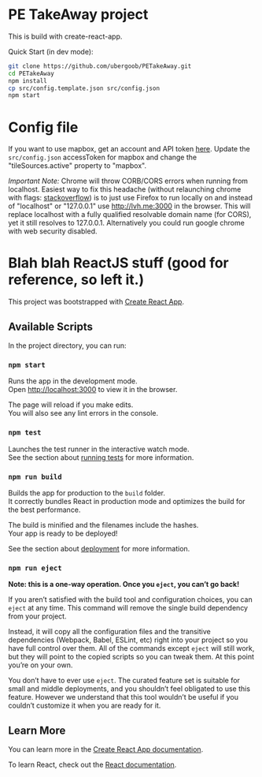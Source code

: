 # PE TakeAway project

This is build with create-react-app.

Quick Start (in dev mode):
```bash
git clone https://github.com/ubergoob/PETakeAway.git
cd PETakeAway
npm install
cp src/config.template.json src/config.json
npm start

```


# Config file

If you want to use mapbox, get an account and API token [here](https://www.mapbox.com/).
Update the `src/config.json` accessToken for mapbox and change the "tileSources.active" property to "mapbox".

_Important Note:_ 
Chrome will throw CORB/CORS errors when running from localhost. Easiest way to fix this headache (without relaunching chrome with flags: [stackoverflow](https://stackoverflow.com/questions/3102819/disable-same-origin-policy-in-chrome)) is to just use Firefox to run locally on and instead of "localhost" or "127.0.0.1" use http://lvh.me:3000 in the browser. This will replace localhost with a fully qualified resolvable domain name (for CORS), yet it still resolves to 127.0.0.1. Alternatively you could run google chrome with web security disabled.


# Blah blah ReactJS stuff (good for reference, so left it.)


This project was bootstrapped with [Create React App](https://github.com/facebook/create-react-app).

## Available Scripts

In the project directory, you can run:

### `npm start`

Runs the app in the development mode.<br>
Open [http://localhost:3000](http://localhost:3000) to view it in the browser.

The page will reload if you make edits.<br>
You will also see any lint errors in the console.

### `npm test`

Launches the test runner in the interactive watch mode.<br>
See the section about [running tests](https://facebook.github.io/create-react-app/docs/running-tests) for more information.

### `npm run build`

Builds the app for production to the `build` folder.<br>
It correctly bundles React in production mode and optimizes the build for the best performance.

The build is minified and the filenames include the hashes.<br>
Your app is ready to be deployed!

See the section about [deployment](https://facebook.github.io/create-react-app/docs/deployment) for more information.

### `npm run eject`

**Note: this is a one-way operation. Once you `eject`, you can’t go back!**

If you aren’t satisfied with the build tool and configuration choices, you can `eject` at any time. This command will remove the single build dependency from your project.

Instead, it will copy all the configuration files and the transitive dependencies (Webpack, Babel, ESLint, etc) right into your project so you have full control over them. All of the commands except `eject` will still work, but they will point to the copied scripts so you can tweak them. At this point you’re on your own.

You don’t have to ever use `eject`. The curated feature set is suitable for small and middle deployments, and you shouldn’t feel obligated to use this feature. However we understand that this tool wouldn’t be useful if you couldn’t customize it when you are ready for it.

## Learn More

You can learn more in the [Create React App documentation](https://facebook.github.io/create-react-app/docs/getting-started).

To learn React, check out the [React documentation](https://reactjs.org/).
